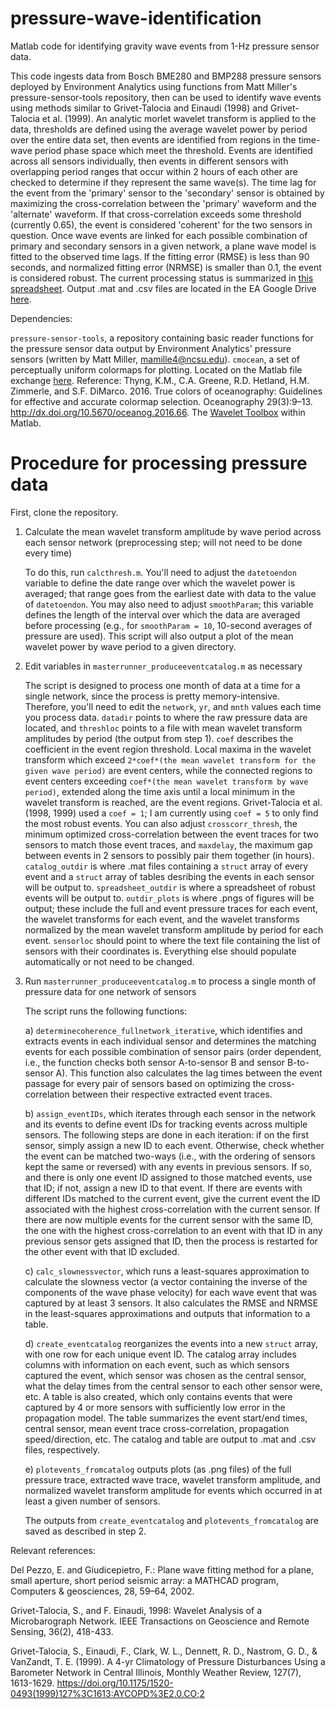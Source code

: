 # pressure-wave-identification
Matlab code for identifying gravity wave events from 1-Hz pressure sensor data.

This code ingests data from Bosch BME280 and BMP288 pressure sensors deployed by Environment Analytics using functions from Matt Miller's pressure-sensor-tools repository, then can be used to identify wave events using methods similar to Grivet-Talocia and Einaudi (1998) and Grivet-Talocia et al. (1999). An analytic morlet wavelet transform is applied to the data, thresholds are defined using the average wavelet power by period over the entire data set, then events are identified from regions in the time-wave period phase space which meet the threshold. Events are identified across all sensors individually, then events in different sensors with overlapping period ranges that occur within 2 hours of each other are checked to determine if they represent the same wave(s). The time lag for the event from the 'primary' sensor to the 'secondary' sensor is obtained by maximizing the cross-correlation between the 'primary' waveform and the 'alternate' waveform. If that cross-correlation exceeds some threshold (currently 0.65), the event is considered 'coherent' for the two sensors in question. Once wave events are linked for each possible combination of primary and secondary sensors in a given network, a plane wave model is fitted to the observed time lags. If the fitting error (RMSE) is less than 90 seconds, and normalized fitting error (NRMSE) is smaller than 0.1, the event is considered robust. The current processing status is summarized in [this spreadsheet](https://docs.google.com/spreadsheets/d/1GArBndze9BQ7TJqtc1_c58A32tpUe7rRBVTBL-DQ6_0/edit#gid=0). Output .mat and .csv files are located in the EA Google Drive [here](https://drive.google.com/drive/folders/1RgDo4aCpBK4_25GcXLAl6MzzAEctfWeS?usp=sharing).

Dependencies:

`pressure-sensor-tools`, a repository containing basic reader functions for the pressure sensor data output by Environment Analytics' pressure sensors (written by Matt Miller, mamille4@ncsu.edu).
`cmocean`, a set of perceptually uniform colormaps for plotting. Located on the Matlab file exchange [here](https://www.mathworks.com/matlabcentral/fileexchange/57773-cmocean-perceptually-uniform-colormaps). Reference: Thyng, K.M., C.A. Greene, R.D. Hetland, H.M. Zimmerle, and S.F. DiMarco. 2016. True colors of oceanography: Guidelines for effective and accurate colormap selection. Oceanography 29(3):9–13. http://dx.doi.org/10.5670/oceanog.2016.66.
The [Wavelet Toolbox](https://www.mathworks.com/products/wavelet.html) within Matlab.

# Procedure for processing pressure data

First, clone the repository.

1. Calculate the mean wavelet transform amplitude by wave period across each sensor network (preprocessing step; will not need to be done every time)

      To do this, run `calcthresh.m`. You'll need to adjust the `datetoendon` variable to define the date range over which the wavelet power is averaged; that range goes from the earliest date with data to the value of `datetoendon`. You may also need to adjust `smoothParam`; this variable defines the length of the interval over which the data are averaged before processing (e.g., for `smoothParam = 10`, 10-second averages of pressure are used). This script will also output a plot of the mean wavelet power by wave period to a given directory.
      
2. Edit variables in `masterrunner_produceeventcatalog.m` as necessary

      The script is designed to process one month of data at a time for a single network, since the process is pretty memory-intensive. Therefore, you'll need to edit the `network`, `yr`, and `mnth` values each time you process data. `datadir` points to where the raw pressure data are located, and `threshloc` points to a file with mean wavelet transform amplitudes by period (the output from step 1). `coef` describes the coefficient in the event region threshold. Local maxima in the wavelet transform which exceed `2*coef*(the mean wavelet transform for the given wave period)` are event centers, while the connected regions to event centers exceeding `coef*(the mean wavelet transform by wave period)`, extended along the time axis until a local minimum in the wavelet transform is reached, are the event regions. Grivet-Talocia et al. (1998, 1999) used a `coef = 1`; I am currently using `coef = 5` to only find the most robust events. You can also adjust `crosscorr_thresh`, the minimum optimized cross-correlation between the event traces for two sensors to match those event traces, and `maxdelay`, the maximum gap between events in 2 sensors to possibly pair them together (in hours). `catalog_outdir` is where .mat files containing a `struct` array of every event and a `struct` array of tables desribing the events in each sensor will be output to. `spreadsheet_outdir` is where a spreadsheet of robust events will be output to. `outdir_plots` is where .pngs of figures will be output; these include the full and event pressure traces for each event, the wavelet transforms for each event, and the wavelet transforms normalized by the mean wavelet transform amplitude by period for each event. `sensorloc` should point to where the text file containing the list of sensors with their coordinates is. Everything else should populate automatically or not need to be changed.

3. Run `masterrunner_produceeventcatalog.m` to process a single month of pressure data for one network of sensors

      The script runs the following functions:

      a) `determinecoherence_fullnetwork_iterative`, which identifies and extracts events in each individual sensor and determines the matching events for each possible combination of sensor pairs (order dependent, i.e., the function checks both sensor A-to-sensor B and sensor B-to-sensor A). This function also calculates the lag times between the event passage for every pair of sensors based on optimizing the cross-correlation between their respective extracted event traces.

      b) `assign_eventIDs`, which iterates through each sensor in the network and its events to define event IDs for tracking events across multiple sensors. The following steps are done in each iteration: if on the first sensor, simply assign a new ID to each event. Otherwise, check whether the event can be matched two-ways (i.e., with the ordering of sensors kept the same or reversed) with any events in previous sensors. If so, and there is only one event ID assigned to those matched events, use that ID; if not, assign a new ID to that event. If there are events with different IDs matched to the current event, give the current event the ID associated with the highest cross-correlation with the current sensor. If there are now multiple events for the current sensor with the same ID, the one with the highest cross-correlation to an event with that ID in any previous sensor gets assigned that ID, then the process is restarted for the other event with that ID excluded.

      c) `calc_slownessvector`, which runs a least-squares approximation to calculate the slowness vector (a vector containing the inverse of the components of the wave phase velocity) for each wave event that was captured by at least 3 sensors. It also calculates the RMSE and NRMSE in the least-squares approximations and outputs that information to a table.

      d) `create_eventcatalog` reorganizes the events into a new `struct` array, with one row for each unique event ID. The catalog array includes columns with information on each event, such as which sensors captured the event, which sensor was chosen as the central sensor, what the delay times from the central sensor to each other sensor were, etc. A table is also created, which only contains events that were captured by 4 or more sensors with sufficiently low error in the propagation model. The table summarizes the event start/end times, central sensor, mean event trace cross-correlation, propagation speed/direction, etc. The catalog and table are output to .mat and .csv files, respectively.

      e) `plotevents_fromcatalog` outputs plots (as .png files) of the full pressure trace, extracted wave trace, wavelet transform amplitude, and normalized wavelet transform amplitude for events which occurred in at least a given number of sensors.

      The outputs from `create_eventcatalog` and `plotevents_fromcatalog` are saved as described in step 2.

Relevant references:

Del Pezzo, E. and Giudicepietro, F.: Plane wave fitting method for a plane, small aperture, short period seismic array: a MATHCAD program, Computers & geosciences, 28, 59–64, 2002.

Grivet-Talocia, S., and F. Einaudi, 1998: Wavelet Analysis of a Microbarograph Network. IEEE Transactions on Geoscience and Remote Sensing, 36(2), 418-433.

Grivet-Talocia, S., Einaudi, F., Clark, W. L., Dennett, R. D., Nastrom, G. D., & VanZandt, T. E. (1999). A 4-yr Climatology of Pressure Disturbances Using a Barometer Network in Central Illinois, Monthly Weather Review, 127(7), 1613-1629. https://doi.org/10.1175/1520-0493(1999)127%3C1613:AYCOPD%3E2.0.CO;2
